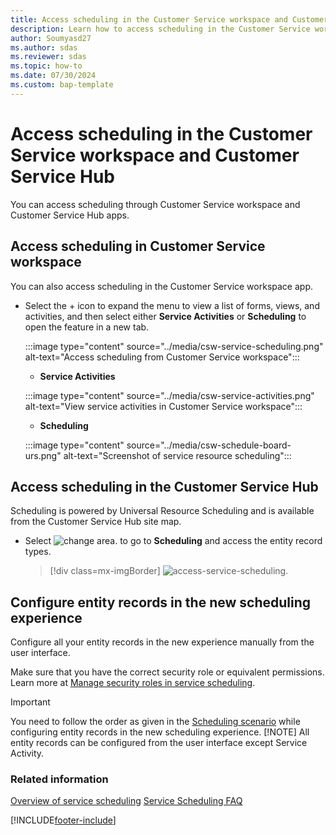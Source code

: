 ```yaml
---
title: Access scheduling in the Customer Service workspace and Customer Service Hub
description: Learn how to access scheduling in the Customer Service workspace and Customer Service Hub apps.
author: Soumyasd27
ms.author: sdas
ms.reviewer: sdas
ms.topic: how-to 
ms.date: 07/30/2024
ms.custom: bap-template 
---
```


# Access scheduling in the Customer Service workspace and Customer Service Hub

You can access scheduling through Customer Service workspace and Customer Service Hub apps.

## Access scheduling in Customer Service workspace

You can also access scheduling in the Customer Service workspace app.

- Select the + icon to expand the menu to view a list of forms, views, and activities, and then select either **Service Activities** or **Scheduling** to open the feature in a new tab.

  :::image type="content" source="../media/csw-service-scheduling.png" alt-text="Access scheduling from Customer Service workspace":::

   - **Service Activities**
   

    :::image type="content" source="../media/csw-service-activities.png" alt-text="View service activities in Customer Service workspace":::
   - **Scheduling**

    :::image type="content" source="../media/csw-schedule-board-urs.png" alt-text="Screenshot of service resource scheduling":::

## Access scheduling in the Customer Service Hub

Scheduling is powered by Universal Resource Scheduling and is available from the Customer Service Hub site map.

- Select ![change area.](../media/change-area-icon.png) to go to **Scheduling** and access the entity record types.

  > [!div class=mx-imgBorder]
  > ![access-service-scheduling.](../media//access-service-scheduling-csh.png)

## Configure entity records in the new scheduling experience

Configure all your entity records in the new experience manually from the user interface.

Make sure that you have the correct security role or equivalent permissions. Learn more at [Manage security roles in service scheduling](manage-security-roles.md).

> [!IMPORTANT]
> You need to follow the order as given in the [Scheduling scenario](basics-service-service-scheduling.md#scheduling-scenario) while configuring entity records in the new scheduling experience.
> [!NOTE]
> All entity records can be configured from the user interface except Service Activity.

### Related information

[Overview of service scheduling](basics-service-service-scheduling.md)
[Service Scheduling FAQ](service-scheduling-faq.md) 

[!INCLUDE[footer-include](../../includes/footer-banner.md)]
